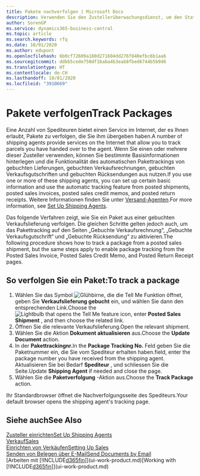 ```yaml
---
title: Pakete nachverfolgen | Microsoft Docs
description: Verwenden Sie den Zustellerüberwachungsdienst, um den Status einer Lieferung anzuzeigen.
author: SorenGP
ms.service: dynamics365-business-central
ms.topic: article
ms.search.keywords: rfq
ms.date: 10/01/2020
ms.author: edupont
ms.openlocfilehash: 6b0cf72609a180d271604dd276f840efbc6b1aa6
ms.sourcegitcommit: ddbb5cede750df1baba4b3eab8fbed6744b5b9d6
ms.translationtype: HT
ms.contentlocale: de-CH
ms.lasthandoff: 10/01/2020
ms.locfileid: "3910669"
---
```

# <a name="track-packages"></a><span data-ttu-id="383b5-103">Pakete verfolgen</span><span class="sxs-lookup"><span data-stu-id="383b5-103">Track Packages</span></span>

<span data-ttu-id="383b5-104">Eine Anzahl von Spediteuren bietet einen Service im Internet, der es Ihnen erlaubt, Pakete zu verfolgen, die Sie ihm übergeben haben.</span><span class="sxs-lookup"><span data-stu-id="383b5-104">A number of shipping agents provide services on the Internet that allow you to track parcels you have handed over to the agent.</span></span> <span data-ttu-id="383b5-105">Wenn Sie einen oder mehrere dieser Zusteller verwenden, können Sie bestimmte Basisinformationen hinterlegen und die Funktionalität des automatischen Pakettrackings von gebuchten Lieferungen, gebuchten Verkaufsrechnungen, gebuchten Verkaufsgutschriften und gebuchten Rücksendungen aus nutzen.</span><span class="sxs-lookup"><span data-stu-id="383b5-105">If you use one or more of these shipping agents, you can set up certain basic information and use the automatic tracking feature from posted shipments, posted sales invoices, posted sales credit memos, and posted return receipts.</span></span> <span data-ttu-id="383b5-106">Weitere Informationen finden Sie unter [Versand-Agenten](sales-how-to-set-up-shipping-agents.md).</span><span class="sxs-lookup"><span data-stu-id="383b5-106">For more information, see [Set Up Shipping Agents](sales-how-to-set-up-shipping-agents.md).</span></span>  

<span data-ttu-id="383b5-107">Das folgende Verfahren zeigt, wie Sie ein Paket aus einer gebuchten Verkaufslieferung verfolgen. Die gleichen Schritte gelten jedoch auch, um das Pakettracking auf den Seiten „Gebuchte Verkaufsrechnung“, „Gebuchte Verkaufsgutschrift“ und „Gebuchte Rücksendung“ zu aktivieren.</span><span class="sxs-lookup"><span data-stu-id="383b5-107">The following procedure shows how to track a package from a posted sales shipment, but the same steps apply to enable package tracking from the Posted Sales Invoice, Posted Sales Credit Memo, and Posted Return Receipt pages.</span></span>  

## <a name="to-track-a-package"></a><span data-ttu-id="383b5-108">So verfolgen Sie ein Paket:</span><span class="sxs-lookup"><span data-stu-id="383b5-108">To track a package</span></span>

1. <span data-ttu-id="383b5-109">Wählen Sie das Symbol ![Glühbirne, die die Tell Me Funktion öffnet](media/ui-search/search_small.png "Tell Me-Funktion"), geben Sie **Verkaufslieferung gebucht** ein, und wählen Sie dann den entsprechenden Link.</span><span class="sxs-lookup"><span data-stu-id="383b5-109">Choose the ![Lightbulb that opens the Tell Me feature](media/ui-search/search_small.png "Tell me what you want to do") icon, enter **Posted Sales Shipment** , and then choose the related link.</span></span>
2. <span data-ttu-id="383b5-110">Öffnen Sie die relevante Verkaufslieferung.</span><span class="sxs-lookup"><span data-stu-id="383b5-110">Open the relevant shipment.</span></span>
3. <span data-ttu-id="383b5-111">Wählen Sie die Aktion **Dokument aktualisieren** aus.</span><span class="sxs-lookup"><span data-stu-id="383b5-111">Choose the **Update Document** action.</span></span>
4. <span data-ttu-id="383b5-112">In der **Pakettrackingnr.**</span><span class="sxs-lookup"><span data-stu-id="383b5-112">In the **Package Tracking No.**</span></span> <span data-ttu-id="383b5-113">Feld geben Sie die Paketnummer ein, die Sie vom Spediteur erhalten haben.</span><span class="sxs-lookup"><span data-stu-id="383b5-113">field, enter the package number you have received from the shipping agent.</span></span> <span data-ttu-id="383b5-114">Aktualisieren Sie bei Bedarf **Spediteur** , und schliessen Sie die Seite.</span><span class="sxs-lookup"><span data-stu-id="383b5-114">Update **Shipping Agent** if needed and close the page.</span></span>
5. <span data-ttu-id="383b5-115">Wählen Sie die **Paketverfolgung** -Aktion aus.</span><span class="sxs-lookup"><span data-stu-id="383b5-115">Choose the **Track Package** action.</span></span>

<span data-ttu-id="383b5-116">Ihr Standardbrowser öffnet die Nachverfolgungsseite des Spediteurs.</span><span class="sxs-lookup"><span data-stu-id="383b5-116">Your default browser opens the shipping agent's tracking page.</span></span>

## <a name="see-also"></a><span data-ttu-id="383b5-117">Siehe auch</span><span class="sxs-lookup"><span data-stu-id="383b5-117">See Also</span></span>

[<span data-ttu-id="383b5-118">Zusteller einrichten</span><span class="sxs-lookup"><span data-stu-id="383b5-118">Set Up Shipping Agents</span></span>](sales-how-to-set-up-shipping-agents.md)  
[<span data-ttu-id="383b5-119">Verkauf</span><span class="sxs-lookup"><span data-stu-id="383b5-119">Sales</span></span>](sales-manage-sales.md)  
[<span data-ttu-id="383b5-120">Einrichten von Verkäufen</span><span class="sxs-lookup"><span data-stu-id="383b5-120">Setting Up Sales</span></span>](sales-setup-sales.md)  
[<span data-ttu-id="383b5-121">Senden von Belegen über E-Mail</span><span class="sxs-lookup"><span data-stu-id="383b5-121">Send Documents by Email</span></span>](ui-how-send-documents-email.md)  
<span data-ttu-id="383b5-122">[Arbeiten mit [!INCLUDE[d365fin](includes/d365fin_md.md)]](ui-work-product.md)</span><span class="sxs-lookup"><span data-stu-id="383b5-122">[Working with [!INCLUDE[d365fin](includes/d365fin_md.md)]](ui-work-product.md)</span></span>
